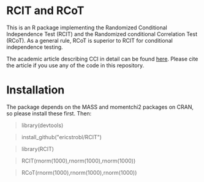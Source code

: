 # RCIT and RCoT
This is an R package implementing the Randomized Conditional Independence Test (RCIT) and the Randomized conditional Correlation Test (RCoT). As a general rule, RCoT is superior to RCIT for conditional independence testing.

The academic article describing CCI in detail can be found [here](https://www.degruyter.com/view/j/jci.ahead-of-print/jci-2018-0017/jci-2018-0017.xml?format=INT). Please cite the article if you use any of the code in this repository.

# Installation

The package depends on the MASS and momentchi2 packages on CRAN, so please install these first. Then:

> library(devtools)

> install_github("ericstrobl/RCIT")

> library(RCIT)

> RCIT(rnorm(1000),rnorm(1000),rnorm(1000))

> RCoT(rnorm(1000),rnorm(1000),rnorm(1000))

